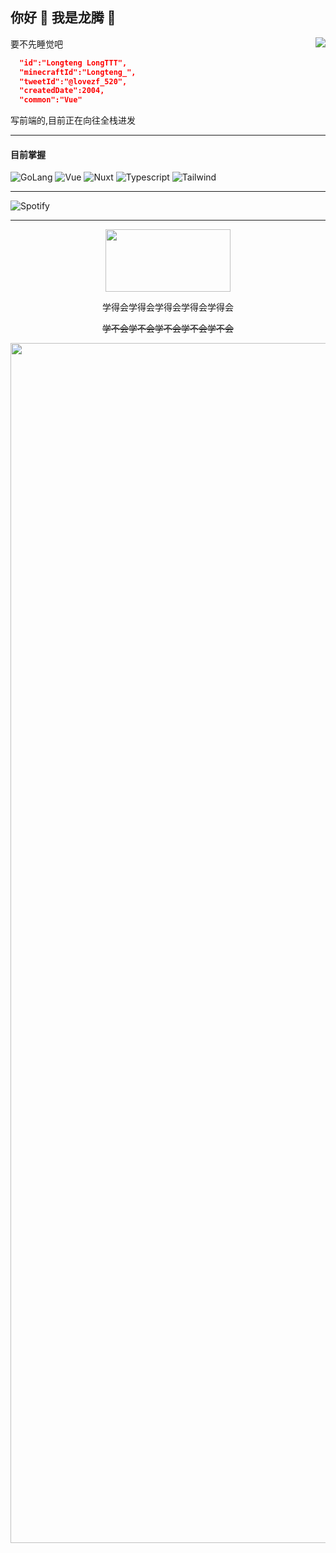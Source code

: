 ## 你好 👋  我是龙腾 🐾

<img align="right" src="https://github-readme-stats.vercel.app/api?username=c6161039&show_icons=true&icon_color=CE1D2D&text_color=718096&bg_color=ffffff&hide_title=true" />

<p>要不先睡觉吧</p>

``` json
  "id":"Longteng LongTTT",
  "minecraftId":"Longteng_",
  "tweetId":"@lovezf_520",
  "createdDate":2004,
  "common":"Vue"
```

<p>写前端的,目前正在向往全栈进发</p>

<hr>

<h4>目前掌握</h4>

![GoLang](https://img.shields.io/badge/Go-00ADD8?style=for-the-badge&logo=go&logoColor=white) ![Vue](https://img.shields.io/badge/Vue.js-35495E?style=for-the-badge&logo=vuedotjs&logoColor=4FC08D) ![Nuxt](https://img.shields.io/badge/Nuxt.js-00DC82?style=for-the-badge&logo=nuxtdotjs&logoColor=white) ![Typescript](https://img.shields.io/badge/TypeScript-007ACC?style=for-the-badge&logo=typescript&logoColor=white) ![Tailwind](https://img.shields.io/badge/Tailwind_CSS-38B2AC?style=for-the-badge&logo=tailwind-css&logoColor=white) 

<hr>

![Spotify](https://spotify-recently-played-readme.vercel.app/api?user=31bwumgzm7gamifpxwk2he4v5jzu&count=1)

<hr>

<p align="center">
<img src="https://wails.io/zh-Hans/img/wails-logo-horizontal-dark.svg" width="200" height="100"></img>
</p>
<p align="center">学得会学得会学得会学得会学得会</p>
<p align="center"><s>学不会学不会学不会学不会学不会</s></p>

<img src="https://www.animatedimages.org/data/media/562/animated-line-image-0184.gif" width="1920" height=""></img>

